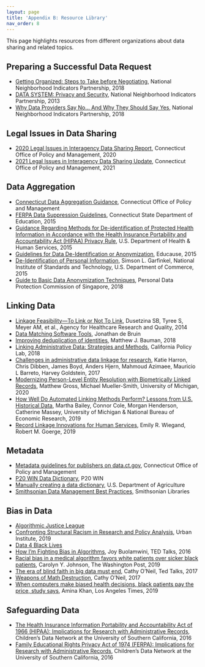 ```yaml
---
layout: page
title: 'Appendix B: Resource Library'
nav_order: 8
---
```

This page highlights resources from different organizations about data sharing and related topics.

## Preparing a Successful Data Request
 * [Getting Organized: Steps to Take before Negotiating](https://www.neighborhoodindicators.org/library/guides/getting-organized-steps-take-negotiating), National Neighborhood Indicators Partnership, 2018 
 * [DATA SYSTEM: Privacy and Security](https://www.neighborhoodindicators.org/sites/default/files/publications/Example%20Data%20Security%20Plan.pdf), National Neighborhood Indicators Partnership, 2013 
 * [Why Data Providers Say No… And Why They Should Say Yes](https://www.neighborhoodindicators.org/library/guides/why-data-providers-say-noand-why-they-should-say-yes), National Neighborhood Indicators Partnership, 2018 

## Legal Issues in Data Sharing
 * [2020 Legal Issues in Interagency Data Sharing Report](https://portal.ct.gov/-/media/CT-Data/PA-19153-Legal-Issues-in-Interagency-Data-Sharing-Report-11520.pdf), Connecticut Office of Policy and Management, 2020 
 * [2021 Legal Issues in Interagency Data Sharing Update](https://portal.ct.gov/-/media/CT-Data/Legal-Issues-in-Interagency-Data-Sharing-Report-11521_merged.pdf), Connecticut Office of Policy and Management, 2021 

## Data Aggregation
 * [Connecticut Data Aggregation Guidance](https://portal.ct.gov/-/media/CT-Data/Data_Aggregation_Guidance_V2.pdf), Connecticut Office of Policy and Management 
 * [FERPA Data Suppression Guidelines](http://edsight.ct.gov/relatedreports/BDCRE%20Data%20Suppression%20Rules.pdf), Connecticut State Department of Education, 2015
 * [Guidance Regarding Methods for De-identification of Protected Health Information in Accordance with the Health Insurance Portability and Accountability Act (HIPAA) Privacy Rule](https://www.hhs.gov/hipaa/for-professionals/privacy/special-topics/de-identification/index.html), U.S. Department of Health & Human Services, 2015
 * [Guidelines for Data De-Identification or Anonymization](https://www.educause.edu/focus-areas-and-initiatives/policy-and-security/cybersecurity-program/resources/information-security-guide/toolkits/guidelines-for-data-deidentification-or-anonymization), Educause, 2015
 * [De-Identification of Personal Information](https://nvlpubs.nist.gov/nistpubs/ir/2015/NIST.IR.8053.pdf), Simson L. Garfinkel, National Institute of Standards and Technology, U.S. Department of Commerce, 2015  
 * [Guide to Basic Data Anonymization Techniques](https://iapp.org/media/pdf/resource_center/Guide_to_Anonymisation.pdf), Personal Data Protection Commission of Singapore, 2018 

## Linking Data 
 * [Linkage Feasibility—To Link or Not To Link](https://www.ncbi.nlm.nih.gov/books/NBK253318/), Dusetzina SB, Tyree S, Meyer AM, et al., Agency for Healthcare Research and Quality, 2014
 * [Data Matching Software Tools](https://github.com/J535D165/data-matching-software), Jonathan de Bruin
 * [Improving deduplication of identities](http://www.datasciencepublicpolicy.org//wp-content/uploads/2018/11/dedupewhitepaper.pdf), Matthew J. Bauman, 2018 
 * [Linking Administrative Data: Strategies and Methods](https://github.com/californiapolicylab/data-linking/blob/master/Data%20Linking%20-%20white%20paper%20-%2012%2018%2018%20-%20FINAL.pdf), California Policy Lab, 2018
 * [Challenges in administrative data linkage for research](https://journals.sagepub.com/doi/10.1177/2053951717745678), Katie Harron, Chris Dibben, James Boyd, Anders Hjern, Mahmoud Azimaee, Mauricio L Barreto, Harvey Goldstein, 2017
 * [Modernizing Person-Level Entity Resolution with Biometrically Linked Records](https://sites.lsa.umich.edu/mgms/wp-content/uploads/sites/283/2020/12/entity_resolution_20201203.pdf), Matthew Gross, Michael Mueller-Smith, University of Michigan, 2020
 * [How Well Do Automated Linking Methods Perform? Lessons from U.S. Historical Data](http://www-personal.umich.edu/~baileymj/Bailey_Cole_Henderson_Massey.pdf), Martha Bailey, Connor Cole, Morgan Henderson, Catherine Massey, University of Michigan & National Bureau of Economic Research, 2019
 * [Record Linkage Innovations for Human Services](https://www.chapinhall.org/wp-content/uploads/PDF/Record-Linkage-Innovations-for-the-Human-Services.pdf), Emily R. Wiegand, Robert M. Goerge, 2019

## Metadata 
 * [Metadata guidelines for publishers on data.ct.gov](https://portal.ct.gov/-/media/CT-Data/Metadata-Guidelines.docx?la=en), Connecticut Office of Policy and Management 
 * [P20 WIN Data Dictionary](https://www.ct.edu/files/pdfs/p20win/P20WIN_Data_Dictionary.xlsx), P20 WIN
 * [Manually creating a data dictionary](https://data.nal.usda.gov/manually-creating-data-dictionary), U.S. Department of Agriculture 
 * [Smithsonian Data Management Best Practices](https://library.si.edu/sites/default/files/pdf/rdm_best_practices.pdf), Smithsonian Libraries 

## Bias in Data 
 * [Algorithmic Justice League](https://www.ajlunited.org/)
 * [Confronting Structural Racism in Research and Policy Analysis](https://www.urban.org/sites/default/files/publication/99852/confronting_structural_racism_in_research_and_policy_analysis_0.pdf), Urban Institute, 2019
 * [Data 4 Black Lives](http://d4bl.org/conference.html)
 * [How I’m Fighting Bias in Algorithms](https://www.ted.com/talks/joy_buolamwini_how_i_m_fighting_bias_in_algorithms), Joy Buolamwini, TED Talks, 2016
 * [Racial bias in a medical algorithm favors white patients over sicker black patients](https://www.washingtonpost.com/health/2019/10/24/racial-bias-medical-algorithm-favors-white-patients-over-sicker-black-patients/), Carolyn Y. Johnson, The Washington Post, 2019
 * [The era of blind faith in big data must end](https://www.ted.com/talks/cathy_o_neil_the_era_of_blind_faith_in_big_data_must_end), Cathy O’Neil, Ted Talks, 2017
 * [Weapons of Math Destruction](https://www.penguinrandomhouse.com/books/241363/weapons-of-math-destruction-by-cathy-oneil/), Cathy O’Neil, 2017
 * [When computers make biased health decisions, black patients pay the price, study says](https://www.latimes.com/science/story/2019-10-24/computer-algorithm-fuels-racial-bias-in-us-healthcare), Amina Khan, Los Angeles Times, 2019

## Safeguarding Data 
 * [The Health Insurance Information Portability and Accountability Act of 1966 (HIPAA): Implications for Research with Administrative Records](https://www.datanetwork.org/wp-content/uploads/CDN-HIPAA-Overview_Final.pdf), Children’s Data Network at the University of Southern California, 2016
 * [Family Educational Rights Privacy Act of 1974 (FERPA): Implications for Research with Administrative Records](https://www.datanetwork.org/wp-content/uploads/CDN-FERPA-Overview_Final.pdf), Children’s Data Network at the University of Southern California, 2016
